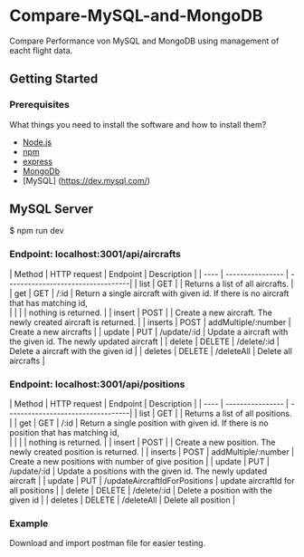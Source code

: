 # Compare-MySQL-and-MongoDB
Compare Performance von MySQL and MongoDB using management of eacht flight data.
## Getting Started
### Prerequisites
What things you need to install the software and how to install them?  
- [Node.js](https://nodejs.org/docs/latest/api/)  
- [npm](https://www.npmjs.com/package/npm-api)
- [express](https://expressjs.com/de/api.html)
- [MongoDb](https://mongoosejs.com/)
- [MySQL] (https://dev.mysql.com/)


## MySQL Server 
$ npm run dev

### Endpoint: localhost:3001/api/aircrafts

| Method  | HTTP request | Endpoint | Description |
| ----      | ---------------- | ----------------------------------|
| list      |  GET    |       | Returns a list of all aircrafts. |
| get       |  GET    | /:id  | Return a single aircraft with given id. If there is no aircraft that has matching id,  
|           |         |       | nothing is returned. |
| insert    |  POST   |       | Create a new aircraft. The newly created aircraft is returned. |
| inserts   |   POST  | addMultiple/:number | Create a new aircrafts |
| update    |  PUT    | /update/:id | Update a aircraft with the given id. The newly updated aircraft |
| delete    | DELETE  | /delete/:id | Delete a aircraft with the given id |
| deletes   | DELETE  | /deleteAll  | Delete all aircrafts |

### Endpoint: localhost:3001/api/positions

| Method  | HTTP request | Endpoint | Description |
| ----      | ---------------- | ----------------------------------|
| list      |  GET    |       | Returns a list of all positions. |
| get       |  GET    | /:id  | Return a single position with given id. If there is no position that has matching id,  
|           |         |       | nothing is returned. |
| insert    |  POST   |       | Create a new position. The newly created position is returned. |
| inserts   |   POST  | addMultiple/:number | Create a new positions with number of give position |
| update    |  PUT    | /update/:id | Update a positions with the given id. The newly updated aircraft |
| update    |  PUT    | /updateAircraftIdForPositions | update aircraftId for all positions |
| delete    |  DELETE | /delete/:id | Delete a position with the given id |
| deletes   |  DELETE | /deleteAll  | Delete all position |

### Example

Download and import postman file for easier testing.

